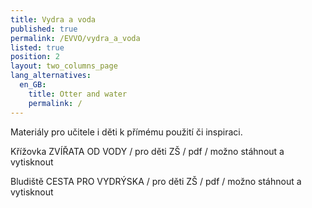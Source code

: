 ```yaml
---
title: Vydra a voda
published: true
permalink: /EVVO/vydra_a_voda
listed: true
position: 2
layout: two_columns_page
lang_alternatives:
  en_GB:
    title: Otter and water
    permalink: /
---
```

Materiály pro učitele i děti k přímému použití či inspiraci.

Křížovka ZVÍŘATA OD VODY / pro děti ZŠ / pdf / možno stáhnout a vytisknout

Bludiště CESTA PRO VYDRÝSKA / pro děti ZŠ / pdf / možno stáhnout a vytisknout
